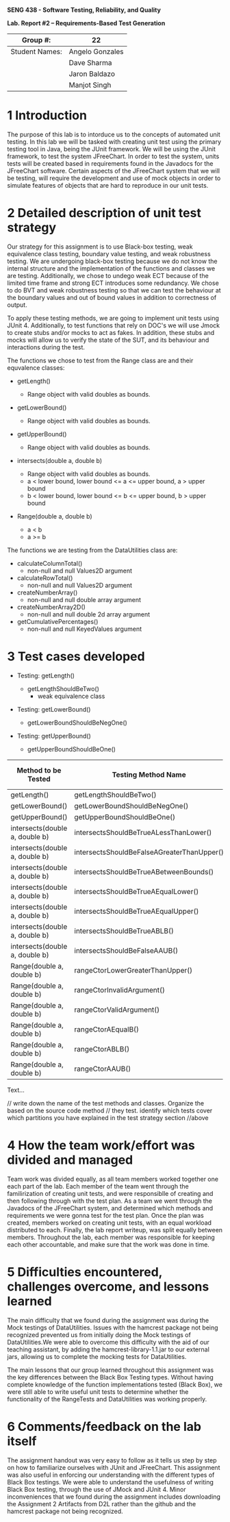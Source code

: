 **SENG 438 - Software Testing, Reliability, and Quality**

**Lab. Report \#2 – Requirements-Based Test Generation**

| Group \#:       | 22  |
|-----------------|---|
| Student Names:  |  Angelo Gonzales |
|                 |  Dave Sharma |
|                 |  Jaron Baldazo |
|                 |  Manjot Singh |

# 1 Introduction

The purpose of this lab is to intorduce us to the concepts of automated unit testing. In this lab we will be tasked with creating unit test using the primary testing tool in Java, being the JUnit framework. We will be using the JUnit framework, to test the system JFreeChart. In order to test the system, units tests will be created based in requirements found in the Javadocs for the JFreeChart software. Certain aspects of the JFreeChart system that we will be testing, will require the development and use of mock objects in order to simulate features of objects that are hard to reproduce in our unit tests.

# 2 Detailed description of unit test strategy

Our strategy for this assignment is to use Black-box testing, weak equivalence class testing, boundary value testing, and weak robustness testing. We are undergoing black-box testing because we do not know the internal structure and the implementation of the functions and classes we are testing. Additionally, we chose to undego weak ECT because of the limited time frame and strong ECT introduces some redundancy. We chose to do BVT and weak robustness testing so that we can test the behaviour at the boundary values and out of bound values in addition to correctness of output.

To apply these testing methods, we are going to implement unit tests using JUnit 4. Additionally, to test functions that rely on DOC's we will use Jmock to create stubs and/or mocks to act as fakes. In addition, these stubs and mocks will allow us to verify the state of the SUT, and its behaviour and interactions during the test.

The functions we chose to test from the Range class are and their equvalence classes:
 - getLength()
   - Range object with valid doubles as bounds.
  
 - getLowerBound()
   - Range object with valid doubles as bounds.
  
 - getUpperBound()
   - Range object with valid doubles as bounds.
  
 - intersects(double a, double b)
   - Range object with valid doubles as bounds.
   - a < lower bound, lower bound <= a <= upper bound, a > upper bound
   - b < lower bound, lower bound <= b <= upper bound, b > upper bound
  
 - Range(double a, double b)
   - a < b
   - a >= b

The functions we are testing from the DataUtilities class are:
 - calculateColumnTotal()
   - non-null and null Values2D argument
 - calculateRowTotal()
   - non-null and null Values2D argument
 - createNumberArray()
   - non-null and null double array argument
 - createNumberArray2D()
   - non-null and null double 2d array argument
 - getCumulativePercentages()
   - non-null and null KeyedValues argument

# 3 Test cases developed
 - Testing: getLength()
   - getLengthShouldBeTwo()
     - weak equivalence class

 - Testing: getLowerBound()
   - getLowerBoundShouldBeNegOne()
 
 - Testing: getUpperBound()
   - getUpperBoundShouldBeOne()
   
| Method to be Tested | Testing Method Name | Type of Test |
|-------------------- | --- | --- |
| getLength() | getLengthShouldBeTwo() |
| getLowerBound() | getLowerBoundShouldBeNegOne() |    
| getUpperBound() | getUpperBoundShouldBeOne() |
| intersects(double a, double b) | intersectsShouldBeTrueALessThanLower() |
| intersects(double a, double b) | intersectsShouldBeFalseAGreaterThanUpper() |
| intersects(double a, double b) | intersectsShouldBeTrueABetweenBounds() |
| intersects(double a, double b) | intersectsShouldBeTrueAEqualLower() |
| intersects(double a, double b) | intersectsShouldBeTrueAEqualUpper() |
| intersects(double a, double b) | intersectsShouldBeTrueABLB() |
| intersects(double a, double b) | intersectsShouldBeFalseAAUB() |
| Range(double a, double b) | rangeCtorLowerGreaterThanUpper() |
| Range(double a, double b) | rangeCtorInvalidArgument() |
| Range(double a, double b) | rangeCtorValidArgument() |
| Range(double a, double b) | rangeCtorAEqualB() |
| Range(double a, double b) | rangeCtorABLB() |
| Range(double a, double b) | rangeCtorAAUB() |


Text…

// write down the name of the test methods and classes. Organize the based on
the source code method // they test. identify which tests cover which partitions
you have explained in the test strategy section //above

# 4 How the team work/effort was divided and managed

Team work was divided equally, as all team members worked together one each part of the lab. Each member of the team went through the familirization of creating unit tests, and were responsiblle of creating and then following through with the test plan. As a team we went through the Javadocs of the JFreeChart system, and determined which methods and requirements we were gonna test for the test plan. Once the plan was created, members worked on creating unit tests, with an equal workload distributed to each. Finally, the lab report writeup, was split equally between members. Throughout the lab, each member was responsible for keeping each other accountable, and make sure that the work was done in time.

# 5 Difficulties encountered, challenges overcome, and lessons learned

The main difficulty that we found during the assignment was during the Mock testings of DataUtilities. Issues with the hamcrest package not being recognized prevented us from initially doing the Mock testings of DataUtilities.We were able to overcome this difficulty with the aid of our teaching assistant, by adding the hamcrest-library-1.1.jar to our external jars, allowing us to complete the mocking tests for DataUtilities.

The main lessons that our group learned throughout this assignment was the key differences between the Black Box Testing types. Without having complete knowledge of the function implementations tested (Black Box), we were still able to write useful unit tests to determine whether the functionality of the RangeTests and DataUtilities was working properly.

# 6 Comments/feedback on the lab itself

The assignment handout was very easy to follow as it tells us step by step on how to familiarize ourselves with JUnit and JFreeChart. This assignment was also useful in enforcing our understanding with the different types of Black Box testings. We were able to understand the usefulness of writing Black Box testing, through the use of JMock and JUnit 4. Minor inconveniences that we found during the assignment includes downloading the Assignment 2 Artifacts from D2L rather than the github and the hamcrest package not being recognized.
